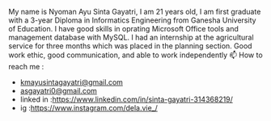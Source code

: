My name is Nyoman Ayu Sinta Gayatri, I am 21 years old, I am first graduate with a  3-year  Diploma in  Informatics Engineering from Ganesha University of Education. I have good skills in oprating Microsoft Office tools and management database with MySQL. I had an internship at the agricultural service for three months which was placed in the planning section. Good work ethic, good communication, and able to work independently
📫 How to reach me :
- kmayusintagayatri@gmail.com
- asgayatri0@gmail.com
- linked in :https://www.linkedin.com/in/sinta-gayatri-314368219/
- ig :https://www.instagram.com/dela.vie_/

<!---
SintaGayatri20/SintaGayatri20 is a ✨ special ✨ repository because its `README.md` (this file) appears on your GitHub profile.
You can click the Preview link to take a look at your changes.
--->
